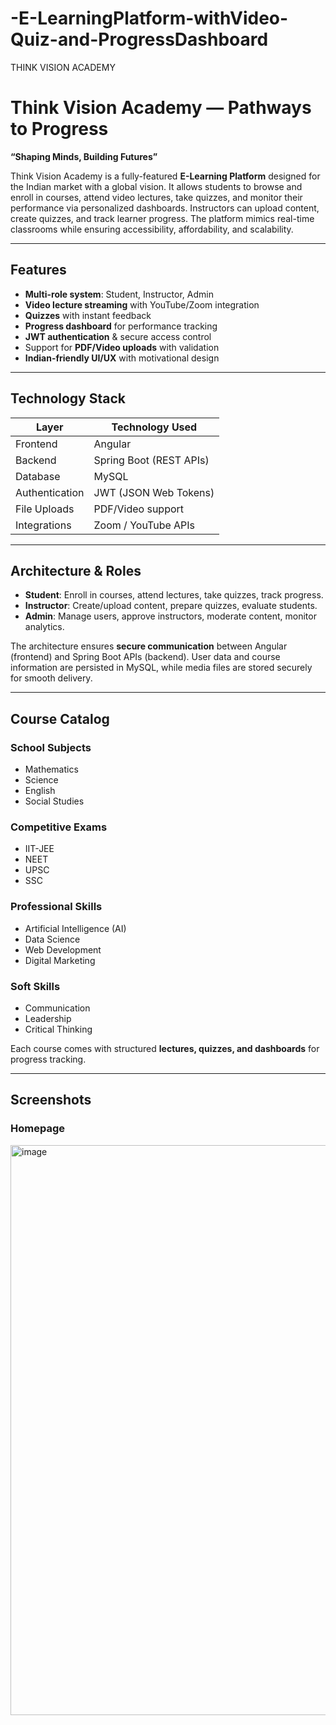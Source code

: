 # -E-LearningPlatform-withVideo-Quiz-and-ProgressDashboard
THINK VISION ACADEMY

# Think Vision Academy — Pathways to Progress

**“Shaping Minds, Building Futures”**  

Think Vision Academy is a fully-featured **E-Learning Platform** designed for the Indian market with a global vision. It allows students to browse and enroll in courses, attend video lectures, take quizzes, and monitor their performance via personalized dashboards. Instructors can upload content, create quizzes, and track learner progress. The platform mimics real-time classrooms while ensuring accessibility, affordability, and scalability.  


---

##  Features

-  **Multi-role system**: Student, Instructor, Admin  
-  **Video lecture streaming** with YouTube/Zoom integration  
-  **Quizzes** with instant feedback  
- **Progress dashboard** for performance tracking  
-  **JWT authentication** & secure access control  
-  Support for **PDF/Video uploads** with validation  
-  **Indian-friendly UI/UX** with motivational design  

---

##  Technology Stack

| Layer        | Technology Used |
|--------------|-----------------|
| Frontend     | Angular |
| Backend      | Spring Boot (REST APIs) |
| Database     | MySQL |
| Authentication | JWT (JSON Web Tokens) |
| File Uploads | PDF/Video support |
| Integrations | Zoom / YouTube APIs |

---

##  Architecture & Roles

- **Student**: Enroll in courses, attend lectures, take quizzes, track progress.  
- **Instructor**: Create/upload content, prepare quizzes, evaluate students.  
- **Admin**: Manage users, approve instructors, moderate content, monitor analytics.  

The architecture ensures **secure communication** between Angular (frontend) and Spring Boot APIs (backend). User data and course information are persisted in MySQL, while media files are stored securely for smooth delivery.

---

##  Course Catalog

###  School Subjects
- Mathematics  
- Science  
- English  
- Social Studies  

###  Competitive Exams
- IIT-JEE  
- NEET  
- UPSC  
- SSC  

### Professional Skills
- Artificial Intelligence (AI)  
- Data Science  
- Web Development  
- Digital Marketing  

### Soft Skills
- Communication  
- Leadership  
- Critical Thinking  

Each course comes with structured **lectures, quizzes, and dashboards** for progress tracking.  

---
## Screenshots

###  Homepage
<img width="1920" height="912" alt="image" src="https://github.com/user-attachments/assets/abb08c1b-3c0a-4feb-84cb-b2480bb15681" />


